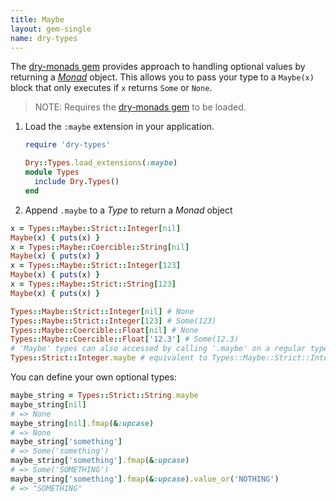 ```yaml
---
title: Maybe
layout: gem-single
name: dry-types
---
```


The [dry-monads gem](/gems/dry-monads/) provides approach to handling optional values by returning a [_Monad_](/gems/dry-monads/) object. This allows you to pass your type to a `Maybe(x)` block that only executes if `x` returns `Some` or `None`.

> NOTE: Requires the [dry-monads gem](/gems/dry-monads/) to be loaded.
1. Load the `:maybe` extension in your application.

    ```ruby
    require 'dry-types'
    
    Dry::Types.load_extensions(:maybe)
    module Types
      include Dry.Types()
    end
    ```

2. Append `.maybe` to a _Type_ to return a _Monad_ object  

```ruby
x = Types::Maybe::Strict::Integer[nil]
Maybe(x) { puts(x) }
x = Types::Maybe::Coercible::String[nil]
Maybe(x) { puts(x) }
x = Types::Maybe::Strict::Integer[123]
Maybe(x) { puts(x) }
x = Types::Maybe::Strict::String[123]
Maybe(x) { puts(x) }
```

```ruby
Types::Maybe::Strict::Integer[nil] # None
Types::Maybe::Strict::Integer[123] # Some(123)
Types::Maybe::Coercible::Float[nil] # None
Types::Maybe::Coercible::Float['12.3'] # Some(12.3)
# 'Maybe' types can also accessed by calling '.maybe' on a regular type:
Types::Strict::Integer.maybe # equivalent to Types::Maybe::Strict::Integer
```

You can define your own optional types:

``` ruby
maybe_string = Types::Strict::String.maybe
maybe_string[nil]
# => None
maybe_string[nil].fmap(&:upcase)
# => None
maybe_string['something']
# => Some('something')
maybe_string['something'].fmap(&:upcase)
# => Some('SOMETHING')
maybe_string['something'].fmap(&:upcase).value_or('NOTHING')
# => "SOMETHING"
```
